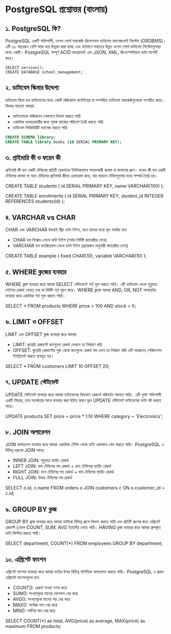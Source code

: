 # PostgreSQL প্রশ্নোত্তর (বাংলায়)

## ১. PostgreSQL কি?

PostgreSQL একটি শক্তিশালী, ওপেন সোর্স অবজেক্ট-রিলেশনাল ডাটাবেস ম্যানেজমেন্ট সিস্টেম (ORDBMS)। এটি ৩০ বছরেরও বেশি সময় ধরে উন্নয়ন করা হচ্ছে এবং বর্তমানে সবচেয়ে উন্নত ওপেন সোর্স ডাটাবেস সিস্টেমগুলোর মধ্যে একটি। PostgreSQL সম্পূর্ণ ACID কমপ্লায়েন্ট এবং JSON, XML, জিওস্পেশিয়াল ডাটা সাপোর্ট করে।

```
SELECT version();
CREATE DATABASE school_management;
```

## ২. ডাটাবেস স্কিমার উদ্দেশ্য

ডাটাবেস স্কিমা হল ডাটাবেসের মধ্যে একটি লজিক্যাল কন্টেইনার যা সম্পর্কিত ডাটাবেস অবজেক্টগুলোকে সংগঠিত করে। স্কিমার মাধ্যমে আমরা:

-   ডাটাবেসকে লজিক্যাল সেকশনে বিভক্ত করতে পারি
-   একাধিক ব্যবহারকারীর জন্য পৃথক কাজের পরিবেশ তৈরি করতে পারি
-   ডাটাবেস সিকিউরিটি ম্যানেজ করতে পারি

```sql
CREATE SCHEMA library;
CREATE TABLE library.books (id SERIAL PRIMARY KEY);
```

## ৩. প্রাইমারি কী ও ফরেন কী

প্রাইমারি কী হল একটি টেবিলের প্রতিটি রেকর্ডকে ইউনিকভাবে শনাক্তকারী কলাম বা কলামের গ্রুপ। ফরেন কী হল একটি টেবিলের কলাম যা অন্য টেবিলের প্রাইমারি কীকে রেফারেন্স করে, যার মাধ্যমে টেবিলগুলোর মধ্যে সম্পর্ক তৈরি হয়।

<!-- SQL_CODE_3 -->

CREATE TABLE students (
id SERIAL PRIMARY KEY,
name VARCHAR(100)
);

CREATE TABLE enrollments (
id SERIAL PRIMARY KEY,
student_id INTEGER REFERENCES students(id)
);

<!-- END_SQL_3 -->

## ৪. VARCHAR vs CHAR

CHAR এবং VARCHAR উভয়ই স্ট্রিং ডাটা টাইপ, তবে তাদের মধ্যে মূল পার্থক্য হল:

-   CHAR হল ফিক্সড-লেংথ ডাটা টাইপ (সর্বদা নির্দিষ্ট ক্যারেক্টার নেবে)
-   VARCHAR হল ভ্যারিয়েবল-লেংথ ডাটা টাইপ (প্রয়োজন অনুযায়ী ক্যারেক্টার নেবে)

<!-- SQL_CODE_4 -->

CREATE TABLE example (
fixed CHAR(10),
variable VARCHAR(10)
);

<!-- END_SQL_4 -->

## ৫. WHERE ক্লজের ব্যবহার

WHERE ক্লজ ব্যবহার করে আমরা SELECT স্টেটমেন্টে শর্ত যুক্ত করতে পারি। এটি ডাটাবেস থেকে শুধুমাত্র সেইসব রেকর্ড ফেরত দেয় যা নির্দিষ্ট শর্ত পূরণ করে। WHERE ক্লজে আমরা AND, OR, NOT অপারেটর ব্যবহার করে একাধিক শর্ত যুক্ত করতে পারি।

<!-- SQL_CODE_5 -->

SELECT \* FROM products
WHERE price > 100 AND stock > 0;

<!-- END_SQL_5 -->

## ৬. LIMIT ও OFFSET

LIMIT এবং OFFSET ক্লজ ব্যবহার করে আমরা:

-   LIMIT: কুয়েরি রেজাল্টে কতগুলো রেকর্ড দেখাবে তা নির্ধারণ করি
-   OFFSET: কুয়েরি রেজাল্টের শুরু থেকে কতগুলো রেকর্ড বাদ দেবে তা নির্ধারণ করি
    এটি সাধারণত পেজিনেশন ইমপ্লিমেন্ট করতে ব্যবহৃত হয়।

<!-- SQL_CODE_6 -->

SELECT \* FROM customers
LIMIT 10 OFFSET 20;

<!-- END_SQL_6 -->

## ৭. UPDATE স্টেটমেন্ট

UPDATE স্টেটমেন্ট ব্যবহার করে আমরা ডাটাবেসের বিদ্যমান রেকর্ডে পরিবর্তন আনতে পারি। এটি খুবই শক্তিশালী একটি ফিচার, তবে সতর্কতার সাথে ব্যবহার করা উচিত কারণ ভুল UPDATE স্টেটমেন্ট ডাটাবেসের ডাটা নষ্ট করতে পারে।

<!-- SQL_CODE_7 -->

UPDATE products
SET price = price \* 1.10
WHERE category = 'Electronics';

<!-- END_SQL_7 -->

## ৮. JOIN অপারেশন

JOIN অপারেশন ব্যবহার করে আমরা একাধিক টেবিল থেকে ডাটা একসাথে ফেচ করতে পারি। PostgreSQL এ বিভিন্ন ধরনের JOIN আছে:

-   INNER JOIN: শুধুমাত্র ম্যাচিং রেকর্ড
-   LEFT JOIN: বাম টেবিলের সব রেকর্ড + ডান টেবিলের ম্যাচিং রেকর্ড
-   RIGHT JOIN: ডান টেবিলের সব রেকর্ড + বাম টেবিলের ম্যাচিং রেকর্ড
-   FULL JOIN: উভয় টেবিলের সব রেকর্ড

<!-- SQL_CODE_8 -->

SELECT o.id, c.name
FROM orders o
JOIN customers c ON o.customer_id = c.id;

<!-- END_SQL_8 -->

## ৯. GROUP BY ক্লজ

GROUP BY ক্লজ ব্যবহার করে আমরা ডাটাকে বিভিন্ন গ্রুপে বিভক্ত করতে পারি এবং প্রতিটি গ্রুপের জন্য এগ্রিগেট রেজাল্ট (যেমন COUNT, SUM, AVG ইত্যাদি) পেতে পারি। HAVING ক্লজ ব্যবহার করে আমরা গ্রুপকৃত ডাটা ফিল্টার করতে পারি।

<!-- SQL_CODE_9 -->

SELECT department, COUNT(\*)
FROM employees
GROUP BY department;

<!-- END_SQL_9 -->

## ১০. এগ্রিগেট ফাংশন

এগ্রিগেট ফাংশন ব্যবহার করে আমরা ডাটার উপর বিভিন্ন গাণিতিক অপারেশন করতে পারি। PostgreSQL এ প্রধান এগ্রিগেট ফাংশনগুলো হল:

-   COUNT(): রেকর্ড সংখ্যা গণনা করে
-   SUM(): সংখ্যাসূচক মানের যোগফল বের করে
-   AVG(): সংখ্যাসূচক মানের গড় বের করে
-   MAX(): সর্বোচ্চ মান বের করে
-   MIN(): সর্বনিম্ন মান বের করে

<!-- SQL_CODE_10 -->

SELECT
COUNT(\*) as total,
AVG(price) as average,
MAX(price) as maximum
FROM products;

<!-- END_SQL_10 -->
